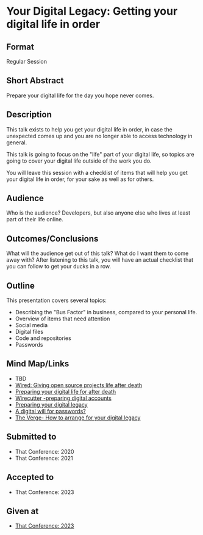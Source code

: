 # Your Digital Legacy: Getting your digital life in order

## Format
Regular Session

## Short Abstract
Prepare your digital life for the day you hope never comes.

## Description
This talk exists to help you get your digital life in order, in case the unexpected comes up and you are no longer able to access technology in general.

This talk is going to focus on the "life" part of your digital life, so topics are going to cover your digital life outside of the work you do.

You will leave this session with a checklist of items that will help you get your digital life in order, for your sake as well as for others.

## Audience
Who is the audience?
Developers, but also anyone else who lives at least part of their life online.

## Outcomes/Conclusions
What will the audience get out of this talk? What do I want them to come away with?
After listening to this talk, you will have an actual checklist that you can follow to get your ducks in a row.

## Outline
This presentation covers several topics:

- Describing the "Bus Factor" in business, compared to your personal life.
- Overview of items that need attention
- Social media
- Digital files
- Code and repositories
- Passwords

## Mind Map/Links
- TBD
- [Wired: Giving open source projects life after death](https://www.wired.com/story/giving-open-source-projects-life-after-a-developers-death/)
- [Preparing your digital life for after death](https://www.pcmag.com/how-to/how-to-prepare-your-digital-life-for-your-death)
- [Wirecutter -preparing digital accounts](https://thewirecutter.com/blog/get-your-digital-accounts-ready-in-case-of-death/)
- [Preparing your digital legacy](https://lifehacker.com/you-need-to-deal-with-your-digital-legacy-right-now-1820407514)
- [A digital will for passwords?](https://blog.lastpass.com/2016/04/preparing-a-digital-will-for-your-passwords.html/)
- [The Verge- How to arrange for your digital legacy](https://www.theverge.com/22812264/digital-legacy-death-estate-google-apple-how-to)

## Submitted to
- That Conference: 2020
- That Conference: 2021

## Accepted to
- That Conference: 2023

## Given at
- [That Conference: 2023](https://rosslarson.com/talks/your-digital-legacy/)